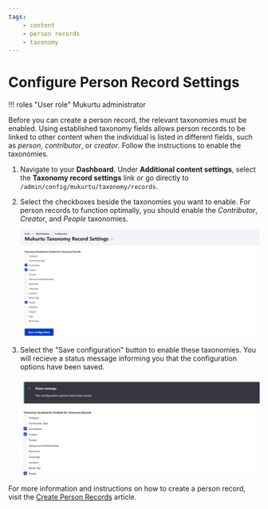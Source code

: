 ```yaml
---
tags:
    - content
    - person records
    - taxonomy
---
```

# Configure Person Record Settings

!!! roles "User role"
    Mukurtu administrator

Before you can create a person record, the relevant taxonomies must be enabled. Using established taxonomy fields allows person records to be linked to other content when the individual is listed in different fields, such as *person*, *contributor*, or *creator*. Follow the instructions to enable the taxonomies.

1. Navigate to your **Dashboard**. Under **Additional content settings**, select the **Taxonomy record settings** link or go directly to `/admin/config/mukurtu/taxonomy/records`. 

2. Select the checkboxes beside the taxonomies you want to enable. For person records to function optimally, you should enable the *Contributor*, *Creator*, and *People* taxonomies. 

    ![Screenshot of the taxonomy record settings link showing the contributor, creator, and people taxonomy fields checkboxes checked.](../_embeds/peopletaxonomy1.png)

3. Select the "Save configuration" button to enable these taxonomies. You will recieve a status message informing you that the configuration options have been saved. 

    ![Screenshot of the status message showing that the configuration options were saved](../_embeds/peopletaxonomy2.png)

For more information and instructions on how to create a person record, visit the [Create Person Records](PersonRecords.md) article.
